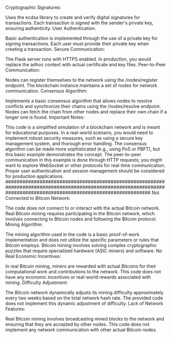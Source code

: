 Cryptographic Signatures:

Uses the ecdsa library to create and verify digital signatures for transactions.
Each transaction is signed with the sender's private key, ensuring authenticity.
User Authentication:

Basic authentication is implemented through the use of a private key for signing transactions.
Each user must provide their private key when creating a transaction.
Secure Communication:

The Flask server runs with HTTPS enabled. In production, you would replace the adhoc context with actual certificate and key files.
Peer-to-Peer Communication:

Nodes can register themselves to the network using the /nodes/register endpoint.
The blockchain instance maintains a set of nodes for network communication.
Consensus Algorithm:

Implements a basic consensus algorithm that allows nodes to resolve conflicts and synchronize their chains using the /nodes/resolve endpoint.
Nodes can fetch the chain from other nodes and replace their own chain if a longer one is found.
Important Notes:

This code is a simplified simulation of a blockchain network and is meant for educational purposes.
In a real-world scenario, you would need to implement robust security measures, such as using a secure key management system, and thorough error handling.
The consensus algorithm can be made more sophisticated (e.g., using PoS or PBFT), but this basic example demonstrates the concept.
The peer-to-peer communication in this example is done through HTTP requests; you might want to explore WebSocket or other protocols for real-time communication.
Proper user authentication and session management should be considered for production applications.
###################################################################################################################################################################
Not Connected to Bitcoin Network:

The code does not connect to or interact with the actual Bitcoin network. Real Bitcoin mining requires participating in the Bitcoin network, which involves connecting to Bitcoin nodes and following the Bitcoin protocol.
Mining Algorithm:

The mining algorithm used in the code is a basic proof-of-work implementation and does not utilize the specific parameters or rules that Bitcoin employs. Bitcoin mining involves solving complex cryptographic puzzles that require specialized hardware (ASIC miners) and software.
No Real Economic Incentives:

In real Bitcoin mining, miners are rewarded with actual Bitcoins for their computational work and contributions to the network. This code does not have any economic incentives or real-world rewards associated with mining.
Difficulty Adjustment:

The Bitcoin network dynamically adjusts its mining difficulty approximately every two weeks based on the total network hash rate. The provided code does not implement this dynamic adjustment of difficulty.
Lack of Network Features:

Real Bitcoin mining involves broadcasting mined blocks to the network and ensuring that they are accepted by other nodes. This code does not implement any network communication with other actual Bitcoin nodes.
